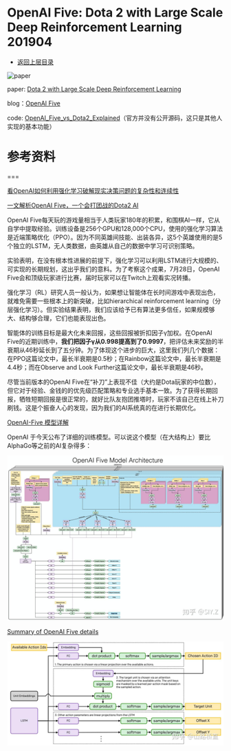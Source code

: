 # OpenAI Five: Dota 2 with Large Scale Deep Reinforcement Learning 201904

- [返回上层目录](../openai.md)



![paper](pic/paper.png)

paper: [Dota 2 with Large Scale Deep Reinforcement Learning](https://cdn.openai.com/dota-2.pdf)

blog：[OpenAI Five](https://openai.com/index/openai-five/)

code: [OpenAI_Five_vs_Dota2_Explained](https://github.com/llSourcell/OpenAI_Five_vs_Dota2_Explained)（官方并没有公开源码，这只是其他人实现的基本功能）

# 参考资料

===

[看OpenAI如何利用强化学习破解现实决策问题的复杂性和连续性](https://cloud.tencent.com/developer/article/1673287)



[一文解析OpenAI Five，一个会打团战的Dota2 AI](https://cloud.tencent.com/developer/article/1498728)

OpenAI Five每天玩的游戏量相当于人类玩家180年的积累，和围棋AI一样，它从自学中提取经验。训练设备是256个GPU和128,000个CPU，使用的强化学习算法是近端策略优化（PPO）。因为不同英雄间技能、出装各异，这5个英雄使用的是5个独立的LSTM，无人类数据，由英雄从自己的数据中学习可识别策略。

实验表明，在没有根本性进展的前提下，强化学习可以利用LSTM进行大规模的、可实现的长期规划，这出乎我们的意料。为了考察这个成果，7月28日，OpenAI Five会和顶级玩家进行比赛，届时玩家可以在Twitch上观看实况转播。

强化学习（RL）研究人员一般认为，如果想让智能体在长时间游戏中表现出色，就难免需要一些根本上的新突破，比如hierarchical reinforcement learning（分层强化学习）。但实验结果表明，我们应该给予已有算法更多信任，如果规模够大、结构够合理，它们也能表现出色。

智能体的训练目标是最大化未来回报，这些回报被折扣因子γ加权。在OpenAI Five的近期训练中，**我们把因子γ从0.998提高到了0.9997**，把评估未来奖励的半衰期从46秒延长到了五分钟。为了体现这个进步的巨大，这里我们列几个数据：在PPO这篇论文中，最长半衰期是0.5秒；在Rainbow这篇论文中，最长半衰期是4.4秒；而在Observe and Look Further这篇论文中，最长半衰期是46秒。

尽管当前版本的OpenAI Five在“补刀”上表现不佳（大约是Dota玩家的中位数），但它对于经验、金钱的的优先级匹配策略和专业选手基本一致。为了获得长期回报，牺牲短期回报是很正常的，就好比队友抱团推塔时，玩家不该自己在线上补刀刷钱。这是个振奋人心的发现，因为我们的AI系统真的在进行长期优化。





[OpenAI-Five 模型详解](https://zhuanlan.zhihu.com/p/41501669)

OpenAI 于今天公布了详细的训练模型。可以说这个模型（在大结构上）要比AlphaGo等之前的AI复杂得多：

![model](pic/model.jpg)





[Summary of OpenAI Five details](https://zhuanlan.zhihu.com/p/938987991)

![model2](pic/model2.jpg)

